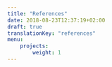 ```yaml
---
title: "References"
date: 2018-08-23T12:37:19+02:00
draft: true
translationKey: "references"
menu: 
    projects:
        weight: 1
---
```


